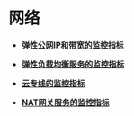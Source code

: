 # 网络<a name="ZH-CN_TOPIC_0120444303"></a>

-   **[弹性公网IP和带宽的监控指标](弹性公网IP和带宽的监控指标.md)**  

-   **[弹性负载均衡服务的监控指标](弹性负载均衡服务的监控指标.md)**  

-   **[云专线的监控指标](云专线的监控指标.md)**  

-   **[NAT网关服务的监控指标](NAT网关服务的监控指标.md)**  


